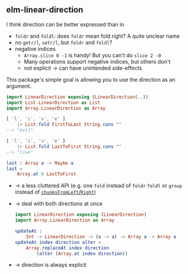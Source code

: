 ## elm-linear-direction

I think direction can be better expressed than in

- `foldr` and `foldl`: does `foldr` mean fold right? A quite unclear name
- no `getr/l`, `setr/l`, but `foldr` and `foldl`?
- negative indices
  - `Array.slice 0 -1` is handy! But you can't do `slice 2 -0`
  - Many operations support negative indices, but others don't
  - not explicit → can have unintended side-effects

This package's simple goal is allowing you to use the direction as an argument.

```elm
import LinearDirection exposing (LinearDirection(..))
import List.LinearDirection as List
import Array.LinearDirection as Array

[ 'l', 'i', 'v', 'e' ]
    |> List.fold FirstToLast String.cons ""
--> "evil"

[ 'l', 'i', 'v', 'e' ]
    |> List.fold LastToFirst String.cons ""
--> "live"

last : Array a -> Maybe a
last =
    Array.at 0 LastToFirst
```

  - → a less cluttered API (e.g. one `fold` instead of `foldr` `foldl` or `group` instead of [`chunksFromLeft`/`Right`](https://package.elm-lang.org/packages/elm-community/list-split/latest/List-Split))

  - → deal with both directions at once

    ```elm
    import LinearDirection exposing (LinearDirection)
    import Array.LinearDirection as Array

    updateAt :
        Int -> LinearDirection -> (a -> a) -> Array a -> Array a
    updateAt index direction alter =
        Array.replaceAt index direction
            (alter (Array.at index direction))

    ```

  - → direction is always explicit
